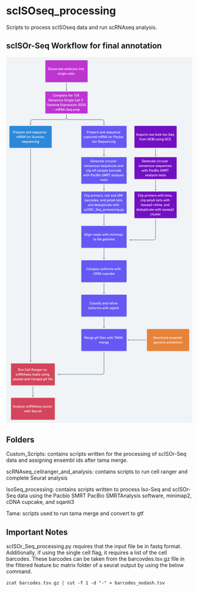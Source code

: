 # scISOseq_processing
Scripts to process scISOseq data and run scRNAseq analysis.

## scISOr-Seq Workflow for final annotation 
![alt text](https://github.com/hopehealey/scISOseq_processing/blob/d861c92879b85fe2f6a1c182dab2536bfd21f989/scISOrSeq_paper_workflow.png)





## Folders 
Custom_Scripts: contains scripts written for the processing of scISOr-Seq data and assigning ensembl ids after tama merge.

scRNAseq_cellranger_and_analysis: contains scripts to run cell ranger and complete Seurat analysis

IsoSeq_processing: contains scripts written to process Iso-Seq and scISOr-Seq data using the Pacbio SMRT PacBio SMRTAnalysis software, minimap2,  cDNA cupcake, and sqanti3

Tama: scripts used to run tama merge and convert to gtf

## Important Notes

scISOr_Seq_processing.py requires that the input file be in fastq format. Additionally, if using the single cell flag, it requires a list of the cell barcodes. These barcodes can be taken from the barcovdes.tsv.gz file in the filtered feature bc matrix folder of a seurat output by using the below command.

```
zcat barcodes.tsv.gz | cut -f 1 -d "-" > barcodes_nodash.tsv
```
